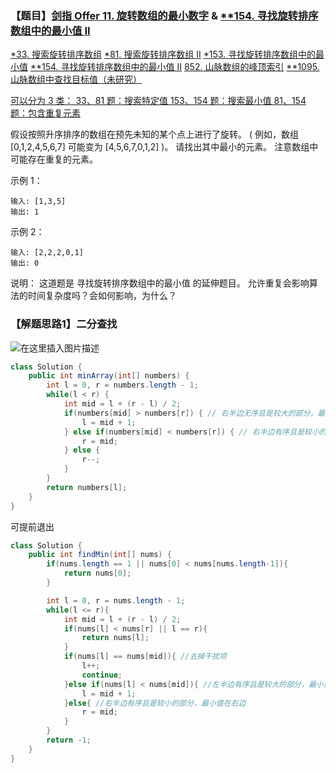### 【题目】[剑指 Offer 11. 旋转数组的最小数字](https://leetcode-cn.com/problems/xuan-zhuan-shu-zu-de-zui-xiao-shu-zi-lcof/submissions/) & [**154. 寻找旋转排序数组中的最小值 II](https://leetcode-cn.com/problems/find-minimum-in-rotated-sorted-array-ii/)
[*33. 搜索旋转排序数组](https://blog.csdn.net/XunCiy/article/details/105791699)
[*81. 搜索旋转排序数组 II](https://blog.csdn.net/XunCiy/article/details/105791699)
[*153. 寻找旋转排序数组中的最小值](https://blog.csdn.net/XunCiy/article/details/105793743)
[**154. 寻找旋转排序数组中的最小值 II](https://blog.csdn.net/XunCiy/article/details/105794542)
[852. 山脉数组的峰顶索引](https://blog.csdn.net/XunCiy/article/details/105795288)
[**1095. 山脉数组中查找目标值（未研究）](https://blog.csdn.net/XunCiy/article/details/105795670)

[可以分为 3 类：
33、81 题：搜索特定值
153、154 题：搜索最小值
81、154 题：包含重复元素](https://leetcode-cn.com/problems/search-in-rotated-sorted-array/solution/yi-wen-jie-jue-4-dao-sou-suo-xuan-zhuan-pai-xu-s-2/)

假设按照升序排序的数组在预先未知的某个点上进行了旋转。
( 例如，数组 [0,1,2,4,5,6,7] 可能变为 [4,5,6,7,0,1,2] )。
请找出其中最小的元素。
注意数组中可能存在重复的元素。

示例 1：

	输入: [1,3,5]
	输出: 1
示例 2：

	输入: [2,2,2,0,1]
	输出: 0
说明：
这道题是 寻找旋转排序数组中的最小值 的延伸题目。
允许重复会影响算法的时间复杂度吗？会如何影响，为什么？


### 【解题思路1】二分查找
![在这里插入图片描述](https://img-blog.csdnimg.cn/20200427171031964.png?x-oss-process=image/watermark,type_ZmFuZ3poZW5naGVpdGk,shadow_10,text_aHR0cHM6Ly9ibG9nLmNzZG4ubmV0L1h1bkNpeQ==,size_16,color_FFFFFF,t_70)

```java
class Solution {
    public int minArray(int[] numbers) {
        int l = 0, r = numbers.length - 1;
        while(l < r) {
            int mid = l + (r - l) / 2;
            if(numbers[mid] > numbers[r]) { // 右半边无序且是较大的部分，最小值在右半边[mid+1, r]
                l = mid + 1;
            } else if(numbers[mid] < numbers[r]) { // 右半边有序且是较小的部分，最小值在左边[l, mid]
                r = mid;
            } else { 
                r--;
            }
        }
        return numbers[l];
    }
}
```

可提前退出
```java
class Solution {
    public int findMin(int[] nums) {
        if(nums.length == 1 || nums[0] < nums[nums.length-1]){
            return nums[0];
        }

        int l = 0, r = nums.length - 1;
        while(l <= r){
            int mid = l + (r - l) / 2;
            if(nums[l] < nums[r] || l == r){
                return nums[l];
            }
            if(nums[l] == nums[mid]){ //去掉干扰项
                l++;
                continue;
            }else if(nums[l] < nums[mid]){ //左半边有序且是较大的部分，最小值在左边
                l = mid + 1;
            }else{ //右半边有序且是较小的部分，最小值在右边
                r = mid;
            }
        }
        return -1;
    }
}
```